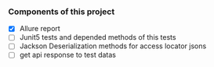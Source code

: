 ### Components of this project

- [x] Allure report
- [ ] Junit5 tests and depended methods of this tests
- [ ] Jackson Deserialization methods for access locator jsons
- [ ] get api response to test datas